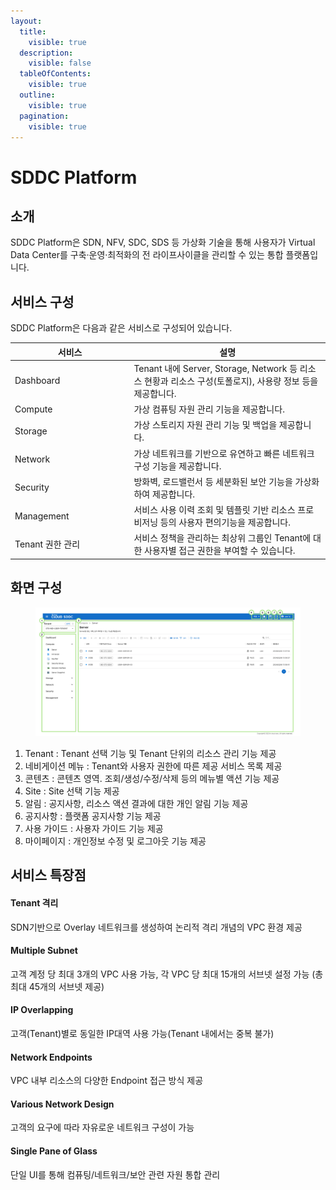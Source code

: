 ```yaml
---
layout:
  title:
    visible: true
  description:
    visible: false
  tableOfContents:
    visible: true
  outline:
    visible: true
  pagination:
    visible: true
---
```


# SDDC Platform

## 소개

SDDC Platform은 SDN, NFV, SDC, SDS 등 가상화 기술을 통해 사용자가 Virtual Data Center를 구축·운영·최적화의 전 라이프사이클을 관리할 수 있는 통합 플랫폼입니다.

## 서비스 구성

SDDC Platform은 다음과 같은 서비스로 구성되어 있습니다.

<table><thead><tr><th width="176.37696335078533">서비스</th><th>설명</th></tr></thead><tbody><tr><td>Dashboard</td><td>Tenant 내에 Server, Storage, Network 등 리소스 현황과 리소스 구성(토폴로지), 사용량 정보 등을 제공합니다.</td></tr><tr><td>Compute</td><td>가상 컴퓨팅 자원 관리 기능을 제공합니다.</td></tr><tr><td>Storage</td><td>가상 스토리지 자원 관리 기능 및 백업을 제공합니다.</td></tr><tr><td>Network</td><td>가상 네트워크를 기반으로 유연하고 빠른 네트워크 구성 기능을 제공합니다.</td></tr><tr><td>Security</td><td>방화벽, 로드밸런서 등 세분화된 보안 기능을 가상화하여 제공합니다.</td></tr><tr><td>Management</td><td>서비스 사용 이력 조회 및 템플릿 기반 리소스 프로비저닝 등의 사용자 편의기능을 제공합니다.</td></tr><tr><td>Tenant 권한 관리</td><td>서비스 정책을 관리하는 최상위 그룹인 Tenant에 대한 사용자별 접근 권한을 부여할 수 있습니다.</td></tr></tbody></table>

## 화면 구성

<figure><img src=".gitbook/assets/image (1) (1) (1) (1) (1) (1) (1) (1).png" alt=""><figcaption></figcaption></figure>

1. Tenant : Tenant 선택 기능 및 Tenant 단위의 리소스 관리 기능 제공
2. 네비게이션 메뉴 : Tenant와 사용자 권한에 따른 제공 서비스 목록 제공
3. 콘텐츠 : 콘텐츠 영역. 조회/생성/수정/삭제 등의 메뉴별 액션 기능 제공
4. Site : Site 선택 기능 제공
5. 알림 : 공지사항, 리소스 액션 결과에 대한 개인 알림 기능 제공
6. 공지사항 : 플랫폼 공지사항 기능 제공
7. 사용 가이드 : 사용자 가이드 기능 제공
8. 마이페이지 : 개인정보 수정 및 로그아웃 기능 제공

## 서비스 특장점

#### Tenant 격리

SDN기반으로 Overlay 네트워크를 생성하여 논리적 격리 개념의 VPC 환경 제공

#### Multiple Subnet

고객 계정 당 최대 3개의 VPC 사용 가능, 각 VPC 당 최대 15개의 서브넷 설정 가능 (총 최대 45개의 서브넷 제공)

#### IP Overlapping

고객(Tenant)별로 동일한 IP대역 사용 가능(Tenant 내에서는 중복 불가)

#### Network Endpoints

VPC 내부 리소스의 다양한 Endpoint 접근 방식 제공

#### Various Network Design

고객의 요구에 따라 자유로운 네트워크 구성이 가능

#### Single Pane of Glass

단일 UI를 통해 컴퓨팅/네트워크/보안 관련 자원 통합 관리
